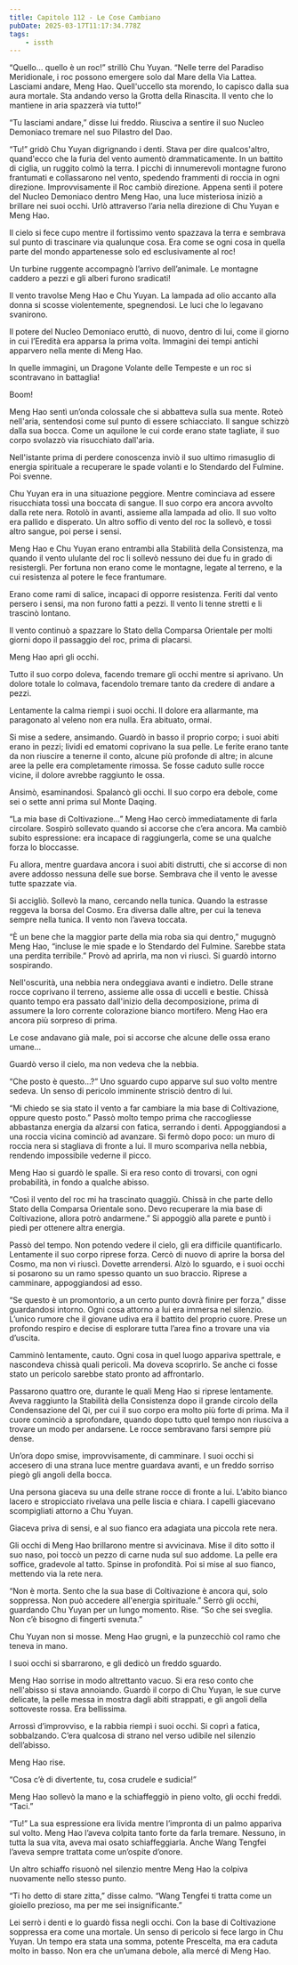```yaml
---
title: Capitolo 112 - Le Cose Cambiano
pubDate: 2025-03-17T11:17:34.778Z
tags:
    - issth
---
```



“Quello… quello è un roc!” strillò Chu Yuyan. “Nelle terre del Paradiso Meridionale, i roc possono emergere solo dal Mare della Via Lattea. Lasciami andare, Meng Hao. Quell'uccello sta morendo, lo capisco dalla sua aura mortale. Sta andando verso la Grotta della Rinascita. Il vento che lo mantiene in aria spazzerà via tutto!”


“Tu lasciami andare,” disse lui freddo. Riusciva a sentire il suo Nucleo Demoniaco tremare nel suo Pilastro del Dao.


“Tu!” gridò Chu Yuyan digrignando i denti. Stava per dire qualcos'altro, quand'ecco che la furia del vento aumentò drammaticamente. In un battito di ciglia, un ruggito colmò la terra. I picchi di innumerevoli montagne furono frantumati e collassarono nel vento, spedendo frammenti di roccia in ogni direzione. Improvvisamente il Roc cambiò direzione. Appena sentì il potere del Nucleo Demoniaco dentro Meng Hao, una luce misteriosa iniziò a brillare nei suoi occhi. Urlò attraverso l’aria nella direzione di Chu Yuyan e Meng Hao.


Il cielo si fece cupo mentre il fortissimo vento spazzava la terra e sembrava sul punto di trascinare via qualunque cosa. Era come se ogni cosa in quella parte del mondo appartenesse solo ed esclusivamente al roc!


Un turbine ruggente accompagnò l’arrivo dell’animale. Le montagne caddero a pezzi e gli alberi furono sradicati!


Il vento travolse Meng Hao e Chu Yuyan. La lampada ad olio accanto alla donna si scosse violentemente, spegnendosi. Le luci che lo legavano svanirono.


Il potere del Nucleo Demoniaco eruttò, di nuovo, dentro di lui, come il giorno in cui l’Eredità era apparsa la prima volta. Immagini dei tempi antichi apparvero nella mente di Meng Hao.


In quelle immagini, un Dragone Volante delle Tempeste e un roc si scontravano in battaglia!


Boom!


Meng Hao sentì un’onda colossale che si abbatteva sulla sua mente. Roteò nell'aria, sentendosi come sul punto di essere schiacciato. Il sangue schizzò dalla sua bocca. Come un aquilone le cui corde erano state tagliate, il suo corpo svolazzò via risucchiato dall'aria.


Nell'istante prima di perdere conoscenza inviò il suo ultimo rimasuglio di energia spirituale a recuperare le spade volanti e lo Stendardo del Fulmine. Poi svenne.


Chu Yuyan era in una situazione peggiore. Mentre cominciava ad essere risucchiata tossì una boccata di sangue. Il suo corpo era ancora avvolto dalla rete nera. Rotolò in avanti, assieme alla lampada ad olio. Il suo volto era pallido e disperato. Un altro soffio di vento del roc la sollevò, e tossì altro sangue, poi perse i sensi.


Meng Hao e Chu Yuyan erano entrambi alla Stabilità della Consistenza, ma quando il vento ululante del roc li sollevò nessuno dei due fu in grado di resistergli. Per fortuna non erano come le montagne, legate al terreno, e la cui resistenza al potere le fece frantumare.


Erano come rami di salice, incapaci di opporre resistenza. Feriti dal vento persero i sensi, ma non furono fatti a pezzi. Il vento li tenne stretti e li trascinò lontano.


Il vento continuò a spazzare lo Stato della Comparsa Orientale per molti giorni dopo il passaggio del roc, prima di placarsi.


Meng Hao aprì gli occhi.


Tutto il suo corpo doleva, facendo tremare gli occhi mentre si aprivano. Un dolore totale lo colmava, facendolo tremare tanto da credere di andare a pezzi.


Lentamente la calma riempì i suoi occhi. Il dolore era allarmante, ma paragonato al veleno non era nulla. Era abituato, ormai.


Si mise a sedere, ansimando. Guardò in basso il proprio corpo; i suoi abiti erano in pezzi; lividi ed ematomi coprivano la sua pelle. Le ferite erano tante da non riuscire a tenerne il conto, alcune più profonde di altre; in alcune aree la pelle era completamente rimossa. Se fosse caduto sulle rocce vicine, il dolore avrebbe raggiunto le ossa.


Ansimò, esaminandosi. Spalancò gli occhi. Il suo corpo era debole, come sei o sette anni prima sul Monte Daqing.


“La mia base di Coltivazione…” Meng Hao cercò immediatamente di farla circolare. Sospirò sollevato quando si accorse che c’era ancora. Ma cambiò subito espressione: era incapace di raggiungerla, come se una qualche forza lo bloccasse.


Fu allora, mentre guardava ancora i suoi abiti distrutti, che si accorse di non avere addosso nessuna delle sue borse. Sembrava che il vento le avesse tutte spazzate via.


Si accigliò. Sollevò la mano, cercando nella tunica. Quando la estrasse reggeva la borsa del Cosmo. Era diversa dalle altre, per cui la teneva sempre nella tunica. Il vento non l’aveva toccata.


“È un bene che la maggior parte della mia roba sia qui dentro,” mugugnò Meng Hao, “incluse le mie spade e lo Stendardo del Fulmine. Sarebbe stata una perdita terribile.” Provò ad aprirla, ma non vi riuscì. Si guardò intorno sospirando.


Nell'oscurità, una nebbia nera ondeggiava avanti e indietro. Delle strane rocce coprivano il terreno, assieme alle ossa di uccelli e bestie. Chissà quanto tempo era passato dall'inizio della decomposizione, prima di assumere la loro corrente colorazione bianco mortifero. Meng Hao era ancora più sorpreso di prima.


Le cose andavano già male, poi si accorse che alcune delle ossa erano umane…


Guardò verso il cielo, ma non vedeva che la nebbia.


“Che posto è questo…?” Uno sguardo cupo apparve sul suo volto mentre sedeva. Un senso di pericolo imminente strisciò dentro di lui.


“Mi chiedo se sia stato il vento a far cambiare la mia base di Coltivazione, oppure questo posto.” Passò molto tempo prima che raccogliesse abbastanza energia da alzarsi con fatica, serrando i denti. Appoggiandosi a una roccia vicina cominciò ad avanzare. Si fermò dopo poco: un muro di roccia nera si stagliava di fronte a lui. Il muro scompariva nella nebbia, rendendo impossibile vederne il picco.


Meng Hao si guardò le spalle. Si era reso conto di trovarsi, con ogni probabilità, in fondo a qualche abisso.


“Così il vento del roc mi ha trascinato quaggiù. Chissà in che parte dello Stato della Comparsa Orientale sono. Devo recuperare la mia base di Coltivazione, allora potrò andarmene.” Si appoggiò alla parete e puntò i piedi per ottenere altra energia.


Passò del tempo. Non potendo vedere il cielo, gli era difficile quantificarlo. Lentamente il suo corpo riprese forza. Cercò di nuovo di aprire la borsa del Cosmo, ma non vi riuscì. Dovette arrendersi. Alzò lo sguardo, e i suoi occhi si posarono su un ramo spesso quanto un suo braccio. Riprese a camminare, appoggiandosi ad esso.


“Se questo è un promontorio, a un certo punto dovrà finire per forza,” disse guardandosi intorno. Ogni cosa attorno a lui era immersa nel silenzio. L’unico rumore che il giovane udiva era il battito del proprio cuore. Prese un profondo respiro e decise di esplorare tutta l’area fino a trovare una via d’uscita.


Camminò lentamente, cauto. Ogni cosa in quel luogo appariva spettrale, e nascondeva chissà quali pericoli. Ma doveva scoprirlo. Se anche ci fosse stato un pericolo sarebbe stato pronto ad affrontarlo.


Passarono quattro ore, durante le quali Meng Hao si riprese lentamente. Aveva raggiunto la Stabilità della Consistenza dopo il grande circolo della Condensazione del Qi, per cui il suo corpo era molto più forte di prima. Ma il cuore cominciò a sprofondare, quando dopo tutto quel tempo non riusciva a trovare un modo per andarsene. Le rocce sembravano farsi sempre più dense.


Un’ora dopo smise, improvvisamente, di camminare. I suoi occhi si accesero di una strana luce mentre guardava avanti, e un freddo sorriso piegò gli angoli della bocca.


Una persona giaceva su una delle strane rocce di fronte a lui. L’abito bianco lacero e stropicciato rivelava una pelle liscia e chiara. I capelli giacevano scompigliati attorno a Chu Yuyan.


Giaceva priva di sensi, e al suo fianco era adagiata una piccola rete nera.


Gli occhi di Meng Hao brillarono mentre si avvicinava. Mise il dito sotto il suo naso, poi toccò un pezzo di carne nuda sul suo addome. La pelle era soffice, gradevole al tatto. Spinse in profondità. Poi si mise al suo fianco, mettendo via la rete nera.


“Non è morta. Sento che la sua base di Coltivazione è ancora qui, solo soppressa. Non può accedere all'energia spirituale.” Serrò gli occhi, guardando Chu Yuyan per un lungo momento. Rise. “So che sei sveglia. Non c’è bisogno di fingerti svenuta.”


Chu Yuyan non si mosse. Meng Hao grugnì, e la punzecchiò col ramo che teneva in mano.


I suoi occhi si sbarrarono, e gli dedicò un freddo sguardo.


Meng Hao sorrise in modo altrettanto vacuo. Si era reso conto che nell'abisso si stava annoiando. Guardò il corpo di Chu Yuyan, le sue curve delicate, la pelle messa in mostra dagli abiti strappati, e gli angoli della sottoveste rossa. Era bellissima.


Arrossì d’improvviso, e la rabbia riempì i suoi occhi. Si coprì a fatica, sobbalzando. C’era qualcosa di strano nel verso udibile nel silenzio dell’abisso.


Meng Hao rise.


“Cosa c’è di divertente, tu, cosa crudele e sudicia!”


Meng Hao sollevò la mano e la schiaffeggiò in pieno volto, gli occhi freddi. “Taci.”


“Tu!” La sua espressione era livida mentre l’impronta di un palmo appariva sul volto. Meng Hao l’aveva colpita tanto forte da farla tremare. Nessuno, in tutta la sua vita, aveva mai osato schiaffeggiarla. Anche Wang Tengfei l’aveva sempre trattata come un’ospite d’onore.


Un altro schiaffo risuonò nel silenzio mentre Meng Hao la colpiva nuovamente nello stesso punto.


“Ti ho detto di stare zitta,” disse calmo. “Wang Tengfei ti tratta come un gioiello prezioso, ma per me sei insignificante.”


Lei serrò i denti e lo guardò fissa negli occhi. Con la base di Coltivazione soppressa era come una mortale. Un senso di pericolo si fece largo in Chu Yuyan. Un tempo era stata una somma, potente Prescelta, ma era caduta molto in basso. Non era che un’umana debole, alla mercé di Meng Hao.
                                


                                



